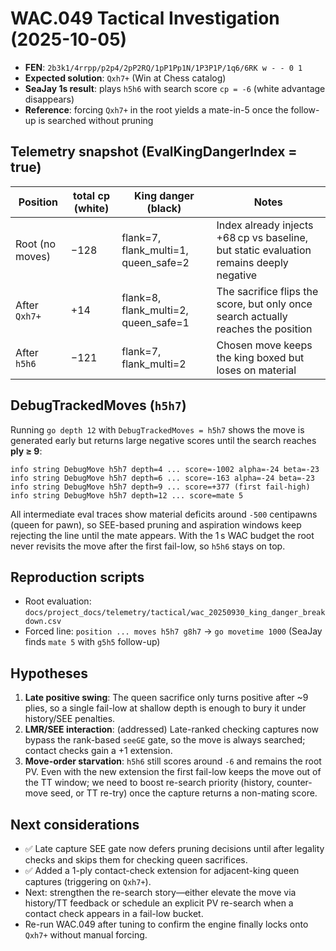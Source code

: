 # WAC.049 Tactical Investigation (2025-10-05)

- **FEN**: `2b3k1/4rrpp/p2p4/2pP2RQ/1pP1Pp1N/1P3P1P/1q6/6RK w - - 0 1`
- **Expected solution**: `Qxh7+` (Win at Chess catalog)
- **SeaJay 1s result**: plays `h5h6` with search score `cp = -6` (white advantage disappears)
- **Reference**: forcing `Qxh7+` in the root yields a mate-in-5 once the follow-up is searched without pruning

## Telemetry snapshot (EvalKingDangerIndex = true)

| Position | total cp (white) | King danger (black) | Notes |
|----------|------------------|---------------------|-------|
| Root (no moves) | −128 | flank=7, flank_multi=1, queen_safe=2 | Index already injects +68 cp vs baseline, but static evaluation remains deeply negative |
| After `Qxh7+` | +14 | flank=8, flank_multi=2, queen_safe=1 | The sacrifice flips the score, but only once search actually reaches the position |
| After `h5h6` | −121 | flank=7, flank_multi=2 | Chosen move keeps the king boxed but loses on material |

## DebugTrackedMoves (`h5h7`)

Running `go depth 12` with `DebugTrackedMoves = h5h7` shows the move is generated early but returns large negative scores until the search reaches **ply ≥ 9**:

```
info string DebugMove h5h7 depth=4 ... score=-1002 alpha=-24 beta=-23
info string DebugMove h5h7 depth=6 ... score=-163 alpha=-24 beta=-23
info string DebugMove h5h7 depth=9 ... score=+377 (first fail-high)
info string DebugMove h5h7 depth=12 ... score=mate 5
```

All intermediate eval traces show material deficits around `-500` centipawns (queen for pawn), so SEE-based pruning and aspiration windows keep rejecting the line until the mate appears. With the 1 s WAC budget the root never revisits the move after the first fail-low, so `h5h6` stays on top.

## Reproduction scripts

- Root evaluation: `docs/project_docs/telemetry/tactical/wac_20250930_king_danger_breakdown.csv`
- Forced line: `position ... moves h5h7 g8h7` → `go movetime 1000` (SeaJay finds `mate 5` with `g5h5` follow-up)

## Hypotheses

1. **Late positive swing**: The queen sacrifice only turns positive after ~9 plies, so a single fail-low at shallow depth is enough to bury it under history/SEE penalties.
2. **LMR/SEE interaction**: (addressed) Late-ranked checking captures now bypass the rank-based `seeGE` gate, so the move is always searched; contact checks gain a +1 extension.
3. **Move-order starvation**: `h5h6` still scores around `-6` and remains the root PV. Even with the new extension the first fail-low keeps the move out of the TT window; we need to boost re-search priority (history, counter-move seed, or TT re-try) once the capture returns a non-mating score.

## Next considerations

- ✅ Late capture SEE gate now defers pruning decisions until after legality checks and skips them for checking queen sacrifices.
- ✅ Added a 1-ply contact-check extension for adjacent-king queen captures (triggering on `Qxh7+`).
- Next: strengthen the re-search story—either elevate the move via history/TT feedback or schedule an explicit PV re-search when a contact check appears in a fail-low bucket.
- Re-run WAC.049 after tuning to confirm the engine finally locks onto `Qxh7+` without manual forcing.

